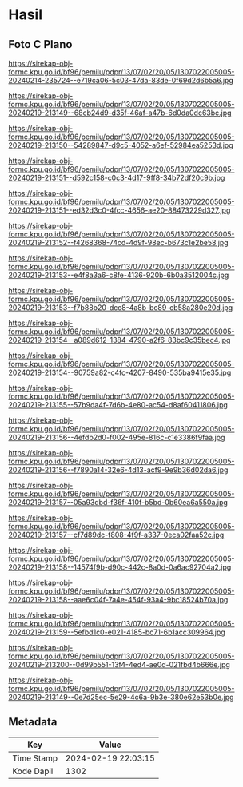 # Hasil

## Foto C Plano

https://sirekap-obj-formc.kpu.go.id/bf96/pemilu/pdpr/13/07/02/20/05/1307022005005-20240214-235724--e719ca06-5c03-47da-83de-0f69d2d6b5a6.jpg

https://sirekap-obj-formc.kpu.go.id/bf96/pemilu/pdpr/13/07/02/20/05/1307022005005-20240219-213149--68cb24d9-d35f-46af-a47b-6d0da0dc63bc.jpg

https://sirekap-obj-formc.kpu.go.id/bf96/pemilu/pdpr/13/07/02/20/05/1307022005005-20240219-213150--54289847-d9c5-4052-a6ef-52984ea5253d.jpg

https://sirekap-obj-formc.kpu.go.id/bf96/pemilu/pdpr/13/07/02/20/05/1307022005005-20240219-213151--d592c158-c0c3-4d17-9ff8-34b72df20c9b.jpg

https://sirekap-obj-formc.kpu.go.id/bf96/pemilu/pdpr/13/07/02/20/05/1307022005005-20240219-213151--ed32d3c0-4fcc-4656-ae20-88473229d327.jpg

https://sirekap-obj-formc.kpu.go.id/bf96/pemilu/pdpr/13/07/02/20/05/1307022005005-20240219-213152--f4268368-74cd-4d9f-98ec-b673c1e2be58.jpg

https://sirekap-obj-formc.kpu.go.id/bf96/pemilu/pdpr/13/07/02/20/05/1307022005005-20240219-213153--e4f8a3a6-c8fe-4136-920b-6b0a3512004c.jpg

https://sirekap-obj-formc.kpu.go.id/bf96/pemilu/pdpr/13/07/02/20/05/1307022005005-20240219-213153--f7b88b20-dcc8-4a8b-bc89-cb58a280e20d.jpg

https://sirekap-obj-formc.kpu.go.id/bf96/pemilu/pdpr/13/07/02/20/05/1307022005005-20240219-213154--a089d612-1384-4790-a2f6-83bc9c35bec4.jpg

https://sirekap-obj-formc.kpu.go.id/bf96/pemilu/pdpr/13/07/02/20/05/1307022005005-20240219-213154--90759a82-c4fc-4207-8490-535ba9415e35.jpg

https://sirekap-obj-formc.kpu.go.id/bf96/pemilu/pdpr/13/07/02/20/05/1307022005005-20240219-213155--57b9da4f-7d6b-4e80-ac54-d8af60411806.jpg

https://sirekap-obj-formc.kpu.go.id/bf96/pemilu/pdpr/13/07/02/20/05/1307022005005-20240219-213156--4efdb2d0-f002-495e-816c-c1e3386f9faa.jpg

https://sirekap-obj-formc.kpu.go.id/bf96/pemilu/pdpr/13/07/02/20/05/1307022005005-20240219-213156--f7890a14-32e6-4d13-acf9-9e9b36d02da6.jpg

https://sirekap-obj-formc.kpu.go.id/bf96/pemilu/pdpr/13/07/02/20/05/1307022005005-20240219-213157--05a93dbd-f36f-410f-b5bd-0b60ea6a550a.jpg

https://sirekap-obj-formc.kpu.go.id/bf96/pemilu/pdpr/13/07/02/20/05/1307022005005-20240219-213157--cf7d89dc-f808-4f9f-a337-0eca02faa52c.jpg

https://sirekap-obj-formc.kpu.go.id/bf96/pemilu/pdpr/13/07/02/20/05/1307022005005-20240219-213158--14574f9b-d90c-442c-8a0d-0a6ac92704a2.jpg

https://sirekap-obj-formc.kpu.go.id/bf96/pemilu/pdpr/13/07/02/20/05/1307022005005-20240219-213158--aae6c04f-7a4e-454f-93a4-9bc18524b70a.jpg

https://sirekap-obj-formc.kpu.go.id/bf96/pemilu/pdpr/13/07/02/20/05/1307022005005-20240219-213159--5efbd1c0-e021-4185-bc71-6b1acc309964.jpg

https://sirekap-obj-formc.kpu.go.id/bf96/pemilu/pdpr/13/07/02/20/05/1307022005005-20240219-213200--0d99b551-13f4-4ed4-ae0d-021fbd4b666e.jpg

https://sirekap-obj-formc.kpu.go.id/bf96/pemilu/pdpr/13/07/02/20/05/1307022005005-20240219-213149--0e7d25ec-5e29-4c6a-9b3e-380e62e53b0e.jpg


## Metadata

| Key        | Value               |
| ---------- | ------------------- |
| Time Stamp | 2024-02-19 22:03:15 |
| Kode Dapil | 1302                |



